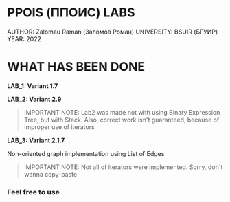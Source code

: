 # PPOIS (ППОИС) LABS

AUTHOR: Zalomau Raman (Заломов Роман)
UNIVERSITY: BSUIR (БГУИР)
YEAR: 2022

# WHAT HAS BEEN DONE

**LAB_1: Variant 1.7**

**LAB_2: Variant 2.9**

> IMPORTANT NOTE: Lab2 was made not with using Binary Expression Tree, but with Stack. Also, correct work isn't guaranteed, because of improper use of iterators

**LAB_3: Variant 2.1.7**

Non-oriented graph implementation using List of Edges

> IMPORTANT NOTE: Not all of iterators were implemented. Sorry, don't wanna copy-paste






### Feel free to use
